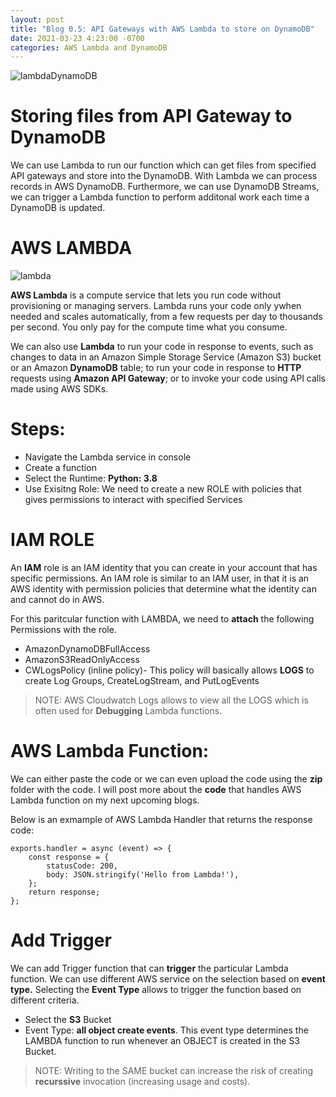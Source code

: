 ```yaml
---
layout: post
title: "Blog 0.5: API Gateways with AWS Lambda to store on DynamoDB"
date: 2021-03-23 4:23:00 -0700
categories: AWS Lambda and DynamoDB
---
```


![lambdaDynamoDB](/assets/images/spring_21/blog_5/lambdaDynamoDB.png)

# Storing files from API Gateway to DynamoDB

We can use Lambda to run our function which can get files from specified API gateways and store into the DynamoDB. With Lambda we can process
records in AWS DynamoDB. Furthermore, we can use DynamoDB Streams, we can trigger a Lambda function to perform additonal work each time a DynamoDB
is updated.

# AWS LAMBDA

![lambda](/assets/images/spring_21/blog_5/lambda.png)

**AWS Lambda** is a compute service that lets you run code without provisioning or managing servers. Lambda runs your code only ywhen needed and 
scales automatically, from a few requests per day to thousands per second. You only pay for the compute time what you consume.

We can also use **Lambda** to run your code in response to events, such as changes to data in an Amazon Simple Storage Service (Amazon S3) bucket 
or an Amazon **DynamoDB** table; to run your code in response to **HTTP** requests using **Amazon API Gateway**; 
or to invoke your code using API calls made using AWS SDKs.

# Steps:

* Navigate the Lambda service in console 
* Create a function
* Select the Runtime: **Python: 3.8**
* Use Exisitng Role: We need to create a new ROLE with policies that gives permissions to interact with specified Services


# IAM ROLE

An **IAM** role is an IAM identity that you can create in your account that has specific permissions. An IAM role is similar 
to an IAM user, in that it is an AWS identity with permission policies that determine what the identity can and cannot do in AWS.  

For this paritcular function with LAMBDA, we need to **attach** the following Permissions with the role.
* AmazonDynamoDBFullAccess
* AmazonS3ReadOnlyAccess
* CWLogsPolicy (inline policy)- This policy will basically allows **LOGS** to create Log Groups, CreateLogStream, and PutLogEvents

> NOTE: AWS Cloudwatch Logs allows to view all the LOGS which is often used for **Debugging** Lambda functions.

# AWS Lambda Function:

We can either paste the code or we can even upload the code using the **zip** folder with the code. I will post more about the **code** that 
handles AWS Lambda function on my next upcoming blogs.

Below is an exmample of AWS Lambda Handler that returns the response code:
```
exports.handler = async (event) => {
    const response = {
        statusCode: 200,
        body: JSON.stringify('Hello from Lambda!'),
    };
    return response;
};
```

# Add Trigger

We can add Trigger function that can **trigger** the particular Lambda function. We can use different AWS service on the selection based on **event type.**
Selecting the **Event Type** allows to trigger the function based on different criteria. 

* Select the **S3** Bucket
* Event Type: **all object create events**. This event type determines the LAMBDA function to run whenever an OBJECT is created in the S3 Bucket. 

> NOTE: Writing to the SAME bucket can increase the risk of creating **recurssive** invocation (increasing usage and costs).


